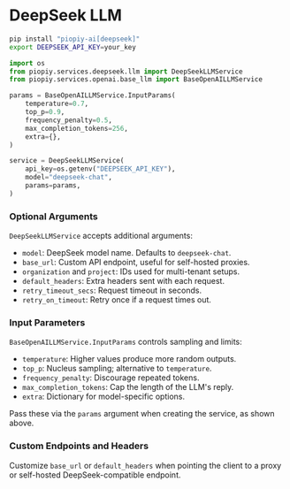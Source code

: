 # DeepSeek LLM

```bash
pip install "piopiy-ai[deepseek]"
export DEEPSEEK_API_KEY=your_key
```

```python
import os
from piopiy.services.deepseek.llm import DeepSeekLLMService
from piopiy.services.openai.base_llm import BaseOpenAILLMService

params = BaseOpenAILLMService.InputParams(
    temperature=0.7,
    top_p=0.9,
    frequency_penalty=0.5,
    max_completion_tokens=256,
    extra={},
)

service = DeepSeekLLMService(
    api_key=os.getenv("DEEPSEEK_API_KEY"),
    model="deepseek-chat",
    params=params,
)
```

### Optional Arguments

`DeepSeekLLMService` accepts additional arguments:

- `model`: DeepSeek model name. Defaults to `deepseek-chat`.
- `base_url`: Custom API endpoint, useful for self-hosted proxies.
- `organization` and `project`: IDs used for multi-tenant setups.
- `default_headers`: Extra headers sent with each request.
- `retry_timeout_secs`: Request timeout in seconds.
- `retry_on_timeout`: Retry once if a request times out.

### Input Parameters

`BaseOpenAILLMService.InputParams` controls sampling and limits:

- `temperature`: Higher values produce more random outputs.
- `top_p`: Nucleus sampling; alternative to `temperature`.
- `frequency_penalty`: Discourage repeated tokens.
- `max_completion_tokens`: Cap the length of the LLM's reply.
- `extra`: Dictionary for model-specific options.

Pass these via the `params` argument when creating the service, as shown above.

### Custom Endpoints and Headers

Customize `base_url` or `default_headers` when pointing the client to a proxy or self-hosted DeepSeek-compatible endpoint.
